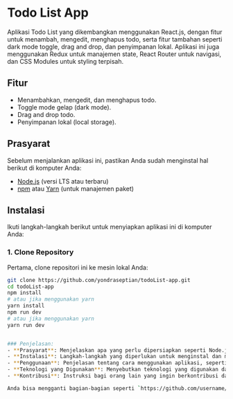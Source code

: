 # Todo List App

Aplikasi Todo List yang dikembangkan menggunakan React.js, dengan fitur untuk menambah, mengedit, menghapus todo, serta fitur tambahan seperti dark mode toggle, drag and drop, dan penyimpanan lokal. Aplikasi ini juga menggunakan Redux untuk manajemen state, React Router untuk navigasi, dan CSS Modules untuk styling terpisah.

## Fitur
- Menambahkan, mengedit, dan menghapus todo.
- Toggle mode gelap (dark mode).
- Drag and drop todo.
- Penyimpanan lokal (local storage).

## Prasyarat

Sebelum menjalankan aplikasi ini, pastikan Anda sudah menginstal hal berikut di komputer Anda:
- [Node.js](https://nodejs.org/) (versi LTS atau terbaru)
- [npm](https://www.npmjs.com/) atau [Yarn](https://yarnpkg.com/) (untuk manajemen paket)

## Instalasi

Ikuti langkah-langkah berikut untuk menyiapkan aplikasi ini di komputer Anda:

### 1. Clone Repository
Pertama, clone repositori ini ke mesin lokal Anda:

```bash
git clone https://github.com/yondraseptian/todoList-app.git
cd todoList-app
npm install
# atau jika menggunakan yarn
yarn install
npm run dev
# atau jika menggunakan yarn
yarn run dev


### Penjelasan:
- **Prasyarat**: Menjelaskan apa yang perlu dipersiapkan seperti Node.js dan npm.
- **Instalasi**: Langkah-langkah yang diperlukan untuk menginstal dan menjalankan aplikasi di mesin lokal.
- **Penggunaan**: Penjelasan tentang cara menggunakan aplikasi, seperti menambah, mengedit, dan menghapus todo, serta fitur tambahan seperti dark mode dan drag and drop.
- **Teknologi yang Digunakan**: Menyebutkan teknologi yang digunakan dalam aplikasi.
- **Kontribusi**: Instruksi bagi orang lain yang ingin berkontribusi dalam proyek ini.

Anda bisa mengganti bagian-bagian seperti `https://github.com/username/todo-list-app.git` dengan URL repositori asli Anda dan menyesuaikan instruksi dengan kebutuhan proyek Anda.


